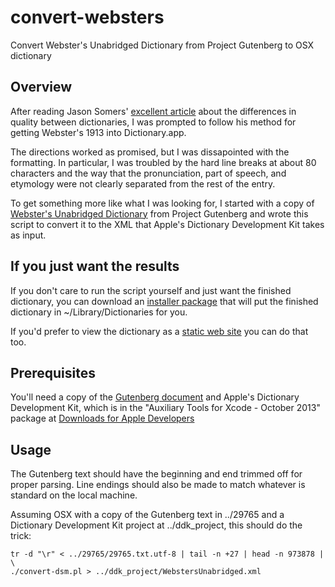 convert-websters
================

Convert Webster's Unabridged Dictionary from Project Gutenberg to OSX dictionary

## Overview

After reading Jason Somers' [excellent article][jsomersDictionary] about
the differences in quality between dictionaries, I was prompted to follow
his method for getting Webster's 1913 into Dictionary.app.

The directions worked as promised, but I was dissapointed with the formatting.
In particular, I was troubled by the hard line breaks at about 80 characters 
and the way that the pronunciation, part of speech, and etymology were not 
clearly separated from the rest of the entry.

To get something more like what I was looking for, I started with a copy
of [Webster's Unabridged Dictionary][gutenbergWebsters] from Project
Gutenberg and wrote this script to convert it to the XML that Apple's
Dictionary Development Kit takes as input.

## If you just want the results

If you don't care to run the script yourself and just want the finished
dictionary, you can download an [installer package][installerPackage]
that will put the finished dictionary in ~/Library/Dictionaries for you.

If you'd prefer to view the dictionary as a [static web site][staticSite]
you can do that too.

## Prerequisites

You'll need a copy of the [Gutenberg document][gutenbergWebsters] and Apple's
Dictionary Development Kit, which is in the "Auxiliary Tools for
Xcode - October 2013" package at 
[Downloads for Apple Developers][developerDownloads]

## Usage

The Gutenberg text should have the beginning and end trimmed off for proper
parsing.  Line endings should also be made to match whatever is standard
on the local machine.

Assuming OSX with a copy of the Gutenberg text in ../29765 and a Dictionary 
Development Kit project at ../ddk_project, this should do the trick:

    tr -d "\r" < ../29765/29765.txt.utf-8 | tail -n +27 | head -n 973878 | \
    ./convert-dsm.pl > ../ddk_project/WebstersUnabridged.xml

[jsomersDictionary]: http://jsomers.net/blog/dictionary
[gutenbergWebsters]: http://www.gutenberg.org/ebooks/29765
[developerDownloads]: https://developer.apple.com/downloads/index.action
[installerPackage]:http://dictionary.parksdigital.com/Webster%27s%20Unabridged%20Dictionary.pkg
[staticSite]:http://dictionary.parksdigital.com/